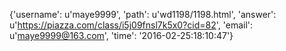 {'username': u'maye9999', 'path': u'wd1198/1198.html', 'answer': u'https://piazza.com/class/i5j09fnsl7k5x0?cid=82', 'email': u'maye9999@163.com', 'time': '2016-02-25:18:10:47'}